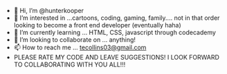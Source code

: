 - 👋 Hi, I’m @hunterkooper
- 👀 I’m interested in ...cartoons, coding, gaming, family.... not in that order looking to  become a front end developer (eventually haha)
- 🌱 I’m currently learning ... HTML, CSS, javascript through codecademy
- 💞️ I’m looking to collaborate on ... anything!
- 📫 How to reach me ... tecollins03@gmail.com
- PLEASE RATE MY CODE AND LEAVE SUGGESTIONS! I LOOK FORWARD TO COLLABORATING WITH YOU ALL!!!

<!---
hunterkooper/hunterkooper is a ✨ special ✨ repository because its `README.md` (this file) appears on your GitHub profile.
You can click the Preview link to take a look at your changes.
--->
